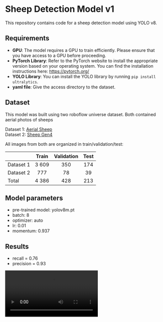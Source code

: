 # Sheep Detection Model v1

This repository contains code for a sheep detection model using YOLO v8. <br>

## Requirements

- **GPU**: The model requires a GPU to train efficiently. Please ensure that you have access to a GPU before proceeding. <br>
- **PyTorch Library**: Refer to the PyTorch website to install the appropriate version based on your operating system. You can find the installation instructions here: <https://pytorch.org/> <br>
- **YOLO Library**: You can install the YOLO library by running `pip install ultralytics`.
- **yaml file**: Give the access directory to the dataset.

## Dataset
This model was built using two roboflow universe dataset. Both contained aerial photos of sheeps 

<!-- 
référence /citation git ?
 -->
 Dataset 1: [Aerial Sheep](https://universe.roboflow.com/riis/aerial-sheep/dataset/1) <br>
 Dataset 2: [Sheep Gen4](https://universe.roboflow.com/gbes/sheep-gen4/dataset/1)

All images from both are organized in train/validation/test:

|  | Train | Validation | Test |
| --- | :---: | :---: | :---: | 
| Dataset 1 | 3 609| 350 | 174 |
| Dataset 2 | 777 | 78 | 39 |
|Total | 4 386 | 428 | 213 |

## Model parameters

- pre-trained model: yolov8m.pt
- batch: 8
- optimizer: auto
- lr: 0.01
- momentum: 0.937

## Results

- recall = 0.76
- precision = 0.93

![Detection of sheeps in a video.](../../Docs/Images/detection_sheep1.mp4)

<!--


-->



